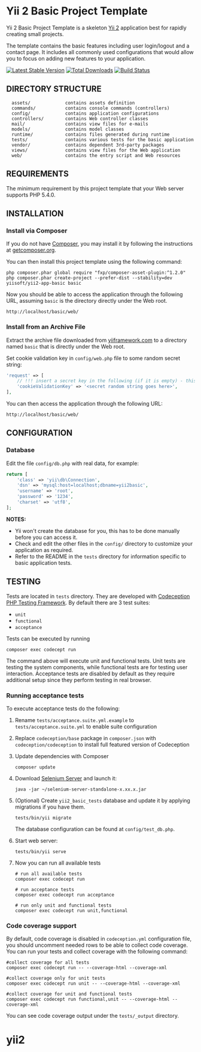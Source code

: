 Yii 2 Basic Project Template
============================

Yii 2 Basic Project Template is a skeleton [Yii 2](http://www.yiiframework.com/) application best for
rapidly creating small projects.

The template contains the basic features including user login/logout and a contact page.
It includes all commonly used configurations that would allow you to focus on adding new
features to your application.

[![Latest Stable Version](https://poser.pugx.org/yiisoft/yii2-app-basic/v/stable.png)](https://packagist.org/packages/yiisoft/yii2-app-basic)
[![Total Downloads](https://poser.pugx.org/yiisoft/yii2-app-basic/downloads.png)](https://packagist.org/packages/yiisoft/yii2-app-basic)
[![Build Status](https://travis-ci.org/yiisoft/yii2-app-basic.svg?branch=master)](https://travis-ci.org/yiisoft/yii2-app-basic)

DIRECTORY STRUCTURE
-------------------

      assets/             contains assets definition
      commands/           contains console commands (controllers)
      config/             contains application configurations
      controllers/        contains Web controller classes
      mail/               contains view files for e-mails
      models/             contains model classes
      runtime/            contains files generated during runtime
      tests/              contains various tests for the basic application
      vendor/             contains dependent 3rd-party packages
      views/              contains view files for the Web application
      web/                contains the entry script and Web resources



REQUIREMENTS
------------

The minimum requirement by this project template that your Web server supports PHP 5.4.0.


INSTALLATION
------------

### Install via Composer

If you do not have [Composer](http://getcomposer.org/), you may install it by following the instructions
at [getcomposer.org](http://getcomposer.org/doc/00-intro.md#installation-nix).

You can then install this project template using the following command:

~~~
php composer.phar global require "fxp/composer-asset-plugin:^1.2.0"
php composer.phar create-project --prefer-dist --stability=dev yiisoft/yii2-app-basic basic
~~~

Now you should be able to access the application through the following URL, assuming `basic` is the directory
directly under the Web root.

~~~
http://localhost/basic/web/
~~~


### Install from an Archive File

Extract the archive file downloaded from [yiiframework.com](http://www.yiiframework.com/download/) to
a directory named `basic` that is directly under the Web root.

Set cookie validation key in `config/web.php` file to some random secret string:

```php
'request' => [
    // !!! insert a secret key in the following (if it is empty) - this is required by cookie validation
    'cookieValidationKey' => '<secret random string goes here>',
],
```

You can then access the application through the following URL:

~~~
http://localhost/basic/web/
~~~


CONFIGURATION
-------------

### Database

Edit the file `config/db.php` with real data, for example:

```php
return [
    'class' => 'yii\db\Connection',
    'dsn' => 'mysql:host=localhost;dbname=yii2basic',
    'username' => 'root',
    'password' => '1234',
    'charset' => 'utf8',
];
```

**NOTES:**
- Yii won't create the database for you, this has to be done manually before you can access it.
- Check and edit the other files in the `config/` directory to customize your application as required.
- Refer to the README in the `tests` directory for information specific to basic application tests.



TESTING
-------

Tests are located in `tests` directory. They are developed with [Codeception PHP Testing Framework](http://codeception.com/).
By default there are 3 test suites:

- `unit`
- `functional`
- `acceptance`

Tests can be executed by running

```
composer exec codecept run
``` 

The command above will execute unit and functional tests. Unit tests are testing the system components, while functional
tests are for testing user interaction. Acceptance tests are disabled by default as they require additional setup since
they perform testing in real browser. 


### Running  acceptance tests

To execute acceptance tests do the following:  

1. Rename `tests/acceptance.suite.yml.example` to `tests/acceptance.suite.yml` to enable suite configuration

2. Replace `codeception/base` package in `composer.json` with `codeception/codeception` to install full featured
   version of Codeception

3. Update dependencies with Composer 

    ```
    composer update  
    ```

4. Download [Selenium Server](http://www.seleniumhq.org/download/) and launch it:

    ```
    java -jar ~/selenium-server-standalone-x.xx.x.jar
    ``` 

5. (Optional) Create `yii2_basic_tests` database and update it by applying migrations if you have them.

   ```
   tests/bin/yii migrate
   ```

   The database configuration can be found at `config/test_db.php`.


6. Start web server:

    ```
    tests/bin/yii serve
    ```

7. Now you can run all available tests

   ```
   # run all available tests
   composer exec codecept run

   # run acceptance tests
   composer exec codecept run acceptance

   # run only unit and functional tests
   composer exec codecept run unit,functional
   ```

### Code coverage support

By default, code coverage is disabled in `codeception.yml` configuration file, you should uncomment needed rows to be able
to collect code coverage. You can run your tests and collect coverage with the following command:

```
#collect coverage for all tests
composer exec codecept run -- --coverage-html --coverage-xml

#collect coverage only for unit tests
composer exec codecept run unit -- --coverage-html --coverage-xml

#collect coverage for unit and functional tests
composer exec codecept run functional,unit -- --coverage-html --coverage-xml
```

You can see code coverage output under the `tests/_output` directory.
# yii2
